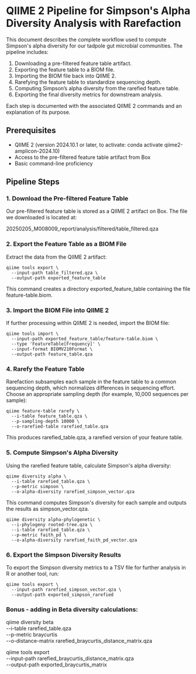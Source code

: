 # QIIME 2 Pipeline for Simpson's Alpha Diversity Analysis with Rarefaction

This document describes the complete workflow used to compute Simpson's alpha diversity for our tadpole gut microbial communities. The pipeline includes:

1. Downloading a pre-filtered feature table artifact.
2. Exporting the feature table to a BIOM file.
3. Importing the BIOM file back into QIIME 2.
4. Rarefying the feature table to standardize sequencing depth.
5. Computing Simpson’s alpha diversity from the rarefied feature table.
6. Exporting the final diversity metrics for downstream analysis.

Each step is documented with the associated QIIME 2 commands and an explanation of its purpose.

## Prerequisites

- QIIME 2 (version 2024.10.1 or later, to activate: conda activate qiime2-amplicon-2024.10)
- Access to the pre-filtered feature table artifact from Box
- Basic command-line proficiency

## Pipeline Steps

### 1. Download the Pre-filtered Feature Table

Our pre-filtered feature table is stored as a QIIME 2 artifact on Box. The file we downloaded is located at:

20250205_M008009_report/analysis/filtered/table_filtered.qza


### 2. Export the Feature Table as a BIOM File

Extract the data from the QIIME 2 artifact:

```
qiime tools export \
  --input-path table_filtered.qza \
  --output-path exported_feature_table
```

This command creates a directory exported_feature_table containing the file feature-table.biom.
### 3. Import the BIOM File into QIIME 2

If further processing within QIIME 2 is needed, import the BIOM file:

```
qiime tools import \
  --input-path exported_feature_table/feature-table.biom \
  --type 'FeatureTable[Frequency]' \
  --input-format BIOMV210Format \
  --output-path feature_table.qza
```

### 4. Rarefy the Feature Table

Rarefaction subsamples each sample in the feature table to a common sequencing depth, which normalizes differences in sequencing effort. Choose an appropriate sampling depth (for example, 10,000 sequences per sample):

```
qiime feature-table rarefy \
  --i-table feature_table.qza \
  --p-sampling-depth 10000 \
  --o-rarefied-table rarefied_table.qza
```

This produces rarefied_table.qza, a rarefied version of your feature table.
### 5. Compute Simpson's Alpha Diversity

Using the rarefied feature table, calculate Simpson's alpha diversity:

```
qiime diversity alpha \
  --i-table rarefied_table.qza \
  --p-metric simpson \
  --o-alpha-diversity rarefied_simpson_vector.qza
```

This command computes Simpson's diversity for each sample and outputs the results as simpson_vector.qza.

```
qiime diversity alpha-phylogenetic \
  --i-phylogeny rooted-tree.qza \
  --i-table rarefied_table.qza \
  --p-metric faith_pd \
  --o-alpha-diversity rarefied_faith_pd_vector.qza
```

### 6. Export the Simpson Diversity Results 

To export the Simpson diversity metrics to a TSV file for further analysis in R or another tool, run:

```
qiime tools export \
  --input-path rarefied_simpson_vector.qza \
  --output-path exported_simpson_rarefied
```

### Bonus - adding in Beta diversity calculations:

qiime diversity beta \
  --i-table rarefied_table.qza \
  --p-metric braycurtis \
  --o-distance-matrix rarefied_braycurtis_distance_matrix.qza

qiime tools export \
  --input-path rarefied_braycurtis_distance_matrix.qza \
  --output-path exported_braycurtis_matrix

